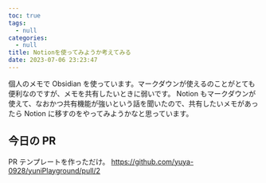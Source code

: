 ```yaml
---
toc: true
tags:
  - null
categories:
  - null
title: Notionを使ってみようか考えてみる
date: 2023-07-06 23:23:47
---
```


個人のメモで Obsidian を使っています。マークダウンが使えるのことがとても便利なのですが、メモを共有したいときに弱いです。
Notion もマークダウンが使えて、なおかつ共有機能が強いという話を聞いたので、共有したいメモがあったら Notion に移すのをやってみようかなと思っています。

## 今日の PR

PR テンプレートを作っただけ。
https://github.com/yuya-0928/yuniPlayground/pull/2
